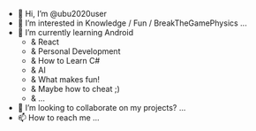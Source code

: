 - 👋 Hi, I’m @ubu2020user
- 👀 I’m interested in Knowledge / Fun / BreakTheGamePhysics ...
- 🌱 I’m currently learning Android 
  -   & React 
  -   & Personal Development 
  -   & How to Learn C# 
  -   & AI
  -   & What makes fun!
  -   & Maybe how to cheat ;) 
  -   & ...
- 💞️ I’m looking to collaborate on my projects? ...
- 📫 How to reach me ...

<!---
ubu2020user/ubu2020user is a ✨ special ✨ repository because its `README.md` (this file) appears on your GitHub profile.
You can click the Preview link to take a look at your changes.
--->
